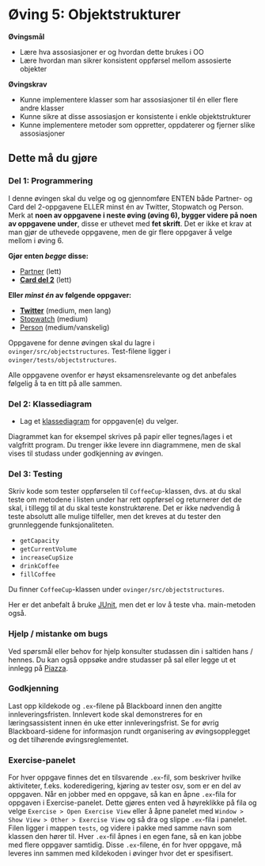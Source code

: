 # Øving 5: Objektstrukturer

**Øvingsmål**

- Lære hva assosiasjoner er og hvordan dette brukes i OO
- Lære hvordan man sikrer konsistent oppførsel mellom assosierte objekter

**Øvingskrav**

- Kunne implementere klasser som har assosiasjoner til én eller flere andre klasser
- Kunne sikre at disse assosiasjon er konsistente i enkle objektstrukturer
- Kunne implementere metoder som oppretter, oppdaterer og fjerner slike assosiasjoner

## Dette må du gjøre

### Del 1: Programmering

I denne øvingen skal du velge og og gjennomføre ENTEN både Partner- og Card del 2-oppgavene ELLER minst én av Twitter, Stopwatch og Person.
Merk at **noen av oppgavene i neste øving (øving 6), bygger videre på noen av oppgavene under**, disse er uthevet med **fet skrift**.
Det er ikke et krav at man gjør de uthevede oppgavene, men de gir flere oppgaver å velge mellom i øving 6.

**Gjør enten _begge_ disse:**
- [Partner](./Partner.md) (lett)
- **[Card del 2](./Card.md)** (lett)

**Eller _minst én_ av følgende oppgaver:**
- **[Twitter](./Twitter.md)** (medium, men lang)
- [Stopwatch](./Stopwatch.md) (medium)
- [Person](./Person.md) (medium/vanskelig)

Oppgavene for denne øvingen skal du lagre i `ovinger/src/objectstructures`. Test-filene ligger i `ovinger/tests/objectstructures`.

Alle oppgavene ovenfor er høyst eksamensrelevante og det anbefales følgelig å ta en titt på alle sammen.

### Del 2: Klassediagram

- Lag et [klassediagram](https://www.ntnu.no/wiki/display/tdt4100/Klassediagrammer) for oppgaven(e) du velger.

Diagrammet kan for eksempel skrives på papir eller tegnes/lages i et valgfritt program. Du trenger ikke levere inn diagrammene, men de skal vises til studass under godkjenning av øvingen.

### Del 3: Testing

Skriv kode som tester oppførselen til `CoffeeCup`-klassen, dvs. at du skal teste om metodene i listen under har rett oppførsel og returnerer det de skal, i tillegg til at du skal teste konstruktørene. Det er ikke nødvendig å teste absolutt alle mulige tilfeller, men det kreves at du tester den grunnleggende funksjonaliteten.

* `getCapacity`
* `getCurrentVolume`
* `increaseCupSize`
* `drinkCoffee`
* `fillCoffee`

Du finner `CoffeeCup`-klassen under `ovinger/src/objectstructures`.

Her er det anbefalt å bruke [JUnit](https://www.ntnu.no/wiki/display/tdt4100/Enhetstesting+med+JUnit),
men det er lov å teste vha. main-metoden også.

### Hjelp / mistanke om bugs

Ved spørsmål eller behov for hjelp konsulter studassen din i saltiden hans / hennes. Du kan også oppsøke andre studasser på sal eller legge ut et innlegg på [Piazza](https://piazza.com/).

### Godkjenning

Last opp kildekode og `.ex`-filene på Blackboard innen den angitte innleveringsfristen. Innlevert kode skal demonstreres for en læringsassistent innen én uke etter innleveringsfrist. Se for øvrig Blackboard-sidene for informasjon rundt organisering av øvingsopplegget og det tilhørende øvingsreglementet.

### Exercise-panelet

For hver oppgave finnes det en tilsvarende `.ex`-fil, som beskriver hvilke aktiviteter, f.eks. koderedigering, kjøring av tester osv, som er en del av oppgaven. Når en jobber med en oppgave, så kan en åpne `.ex`-fila for oppgaven i Exercise-panelet. Dette gjøres enten ved å høyreklikke på fila og velge `Exercise > Open Exercise View` eller å åpne panelet med `Window > Show View > Other > Exercise View` og så dra og slippe `.ex`-fila i panelet. Filen ligger i mappen `tests`, og videre i pakke med samme navn som klassen den hører til. Hver `.ex`-fil åpnes i en egen fane, så en kan jobbe med flere oppgaver samtidig. Disse `.ex`-filene, én for hver oppgave, må leveres inn sammen med kildekoden i øvinger hvor det er spesifisert.
